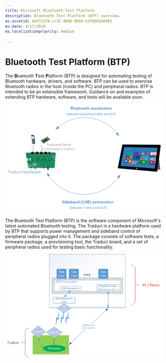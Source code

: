 ```yaml
---
title: Microsoft Bluetooth Test Platform
description: Bluetooth Test Platform (BTP) overview.
ms.assetid: de5723f8-cc32-4660-9694-63f6603e6983
ms.date: 4/17/2019
ms.localizationpriority: medium

---
```


# Bluetooth Test Platform (BTP)

The **B**luetooth **T**est **P**latform (BTP) is designed for automating testing of Bluetooth hardware, drivers, and software. BTP can be used to exercise Bluetooth radios in the host (inside the PC) and peripheral radios. BTP is intended to be an extensible framework. Guidance on and examples of extending BTP hardware, software, and tests will be available soon.

![Test Overview - Hardware View](images/btp-hwOverview.png)

The Bluetooth Test Platform (BTP) is the software component of Microsoft's latest automated Bluetooth testing. The Traduci is a hardware platform used by BTP that supports power management and sideband control of peripheral radios plugged into it. The package consists of software tests, a firmware package, a provisioning tool, the Traduci board, and a set of peripheral radios used for testing basic functionality.

![Test Overview - Software View](images/btp-swOverview.png)